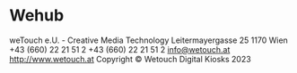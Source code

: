 # Wehub


weTouch e.U. - Creative Media Technology
Leitermayergasse 25
1170 Wien
+43 (660) 22 21 51 2
+43 (660) 22 21 51 2
info@wetouch.at
http://www.wetouch.at
Copyright © Wetouch Digital Kiosks 2023
